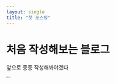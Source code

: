 ```yaml
---
layout: single
title: "첫 포스팅"
---
```


# 처음 작성해보는 블로그

앞으로 종종 작성해봐야겠다

<img src="../images/2022-05-08-first/아라.jpeg" alt="아라" style="zoom:25%;" />
